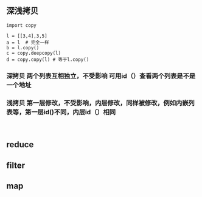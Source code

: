 
## 深浅拷贝



    import copy

    l = [[3,4],3,5]
    a = l  # 完全一样
    b = l.copy()
    c = copy.deepcopy(l)
    d = copy.copy(l) # 等于l.copy()
    
    
### 深拷贝 两个列表互相独立，不受影响 可用id（）查看两个列表是不是一个地址
### 浅拷贝 第一层修改，不受影响，内层修改，同样被修改，例如内嵌列表等，第一层id()不同，内层id（）相同
   
## reduce



## filter




## map
